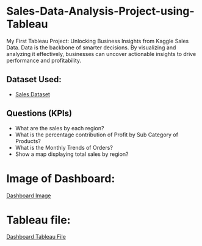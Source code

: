 # Sales-Data-Analysis-Project-using-Tableau
My First Tableau Project: Unlocking Business Insights from Kaggle Sales Data. Data is the backbone of smarter decisions. By visualizing and analyzing it effectively, businesses can uncover actionable insights to drive performance and profitability. 

## Dataset Used:
- <a href="https://github.com/DSAnsariAhmed/Sales-Data-Analysis-Project-using-Tableau/blob/main/Sales_superstore.xls">Sales Dataset</a>

## Questions (KPIs)
  - What are the sales by each region?
  - What is the percentage contribution of Profit by Sub Category of Products?
  - What is the Monthly Trends of Orders?
  - Show a map displaying total sales by region?

# Image of Dashboard:
  <a href="https://github.com/DSAnsariAhmed/Sales-Data-Analysis-Project-using-Tableau/blob/main/Screenshot%202025-01-05%20181541.png">Dashboard Image</a>
# Tableau file:
  <a href="https://github.com/DSAnsariAhmed/Sales-Data-Analysis-Project-using-Tableau/blob/main/Sales%20Analysis.twb">Dashboard Tableau File</a>
